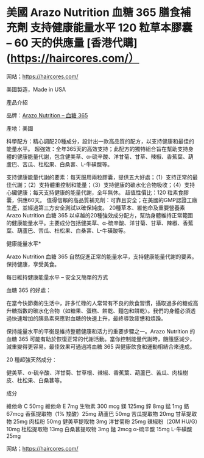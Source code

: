 # 美國 Arazo Nutrition 血糖 365 膳食補充劑 支持健康能量水平 120 粒草本膠囊 – 60 天的供應量 [香港代購](https://haircores.com/）

网站；https://haircores.com/

美國製造，Made in USA

產品介紹

品牌：[Arazo Nutrition – 血糖 365](https://haircores.com/product/%e7%be%8e%e5%9c%8b-arazo-nutrition-%e8%a1%80%e7%b3%96-365-%e8%86%b3%e9%a3%9f%e8%a3%9c%e5%85%85%e5%8a%91-%e6%94%af%e6%8c%81%e5%81%a5%e5%ba%b7%e8%83%bd%e9%87%8f%e6%b0%b4%e5%b9%b3-120-%e7%b2%92%e8%8d%89/)

產地：美國

科學配方：精心調配20種成分，設計出一款高品質的配方，以支持健康和最佳的能量水平。
超強效：全年365天的高效支持；此配方的獨特組合旨在幫助支持身體的健康能量代謝，包含健美草、α-硫辛酸、洋甘菊、甘草、辣椒、香蕉葉、葫蘆巴、苦瓜、杜松果、白桑葚、L-牛磺酸等。

支持健康能量代謝的要素：每天服用兩粒膠囊，提供五大好處；（1）支持正常的最佳代謝；（2）支持體重控制和能量；（3）支持健康的碳水化合物吸收；（4）支持心臟健康；每天支持健康的能量代謝，全年無休。
超值性價比：120 粒素食膠囊，供應60天。
值得信賴的高品質補充劑：可靠且安全；在美國的GMP認證工廠生產，並經過第三方安全測試以確保純度。
20種草本、維他命及重要營養素
Arazo Nutrition 血糖 365 以卓越的20種強效成分配方，幫助身體維持正常範圍的健康能量水平。主要成分包括健美草、α-硫辛酸、洋甘菊、甘草、辣椒、香蕉葉、葫蘆巴、苦瓜、杜松果、白桑葚、L-牛磺酸等。

健康能量水平*

Arazo Nutrition 血糖 365 自然促進正常的能量水平，支持健康能量代謝的要素。保持健康，享受美食。

每日維持健康能量水平 – 安全又簡單的方式

血糖 365 的好處：

在當今快節奏的生活中，許多忙碌的人常常有不良的飲食習慣，攝取過多的糖或高升糖指數的碳水化合物（如糖果、蛋糕、餅乾、麵包和餅乾）。我們的身體必須透過快速增加的胰島素來應對血糖的快速上升，最終導致疲憊和煩躁。

保持能量水平的平衡是維持整體健康和活力的重要步驟之一。Arazo Nutrition 的血糖 365 可能有助於恢復正常的代謝活動。當你控制能量代謝時，饑餓感減少，減重變得更容易。最佳效果可通過將血糖 365 與健康飲食和運動相結合來達成。

20 種超強天然成分：

健美草、α-硫辛酸、洋甘菊、甘草根、辣椒、香蕉葉、葫蘆巴、苦瓜、肉桂樹皮、杜松果、白桑葚等。

成分

維他命 C 50mg
維他命 E 7mg
生物素 300 mcg
鎂 125mg
鋅 8mg
錳 1mg
鉻 67mcg
香蕉提取物（1% 羧酸）25mg
葫蘆巴 50mg
苦瓜提取物 20mg
甘草提取物 25mg
肉桂粉 50mg
健美草提取物 3mg
洋甘菊粉 25mg
辣椒粉（20M HU/G）10mg
杜松提取物 13mg
白桑葚提取物 3mg
錳 2mcg
α-硫辛酸 15mg
L-牛磺酸 25mg

网站；https://haircores.com/
